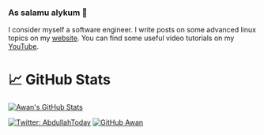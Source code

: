 ### As salamu alykum 👋

I consider myself a software engineer. 
I write posts on some advanced linux topics on my [website](https://abdullah.today).
You can find some useful video tutorials on my [YouTube](https://youtube.com/AbdullahToday).

# &#x1f4c8; GitHub Stats


<a href="https://github.com/Awan/Awan">
  <img align="center" src="https://github-readme-stats.vercel.app/api?username=Awan&show_icons=true&line_height=27&count_private=true&title_color=ffffff&text_color=c9cacc&icon_color=2bbc8a&bg_color=1d1f21" alt="Awan's GitHub Stats" />
</a>

[![Twitter: AbdullahToday](https://img.shields.io/twitter/follow/AbdullahToday?style=social)](https://twitter.com/AbdullahToday)
[![GitHub Awan](https://img.shields.io/github/followers/Awan?label=follow&style=social)](https://github.com/Awan)
